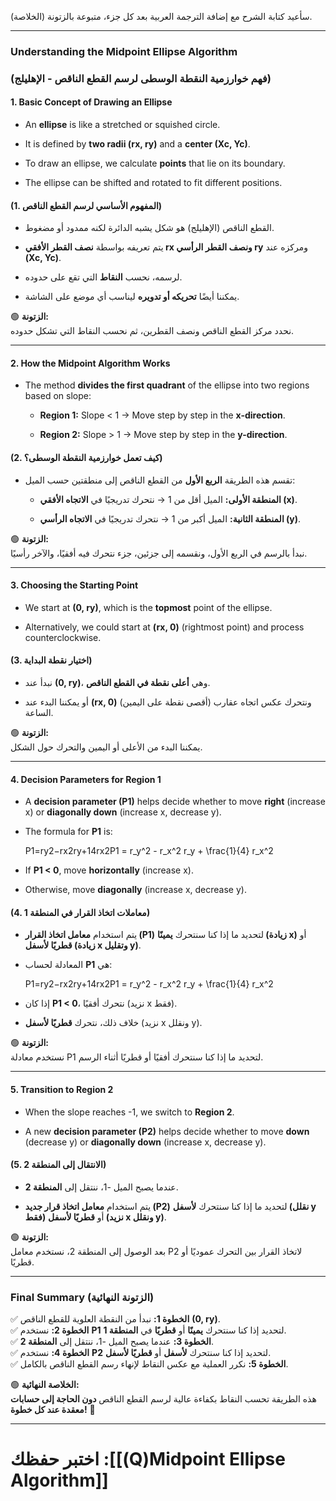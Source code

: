 سأعيد كتابة الشرح مع إضافة الترجمة العربية بعد كل جزء، متبوعة بالزتونة (الخلاصة).

---

### **Understanding the Midpoint Ellipse Algorithm**

### **(فهم خوارزمية النقطة الوسطى لرسم القطع الناقص - الإهليلج)**

#### **1. Basic Concept of Drawing an Ellipse**

- An **ellipse** is like a stretched or squished circle.
    
- It is defined by **two radii (rx, ry)** and a **center (Xc, Yc)**.
    
- To draw an ellipse, we calculate **points** that lie on its boundary.
    
- The ellipse can be shifted and rotated to fit different positions.
    

#### **(1. المفهوم الأساسي لرسم القطع الناقص)**

- القطع الناقص (الإهليلج) هو شكل يشبه الدائرة لكنه ممدود أو مضغوط.
    
- يتم تعريفه بواسطة **نصف القطر الأفقي rx ونصف القطر الرأسي ry** ومركزه عند **(Xc, Yc)**.
    
- لرسمه، نحسب **النقاط** التي تقع على حدوده.
    
- يمكننا أيضًا **تحريكه أو تدويره** ليناسب أي موضع على الشاشة.
    

🟢 **الزتونة:**  
نحدد مركز القطع الناقص ونصف القطرين، ثم نحسب النقاط التي تشكل حدوده.

---

#### **2. How the Midpoint Algorithm Works**

- The method **divides the first quadrant** of the ellipse into two regions based on slope:
    
    - **Region 1:** Slope < 1 → Move step by step in the **x-direction**.
        
    - **Region 2:** Slope > 1 → Move step by step in the **y-direction**.
        

#### **(2. كيف تعمل خوارزمية النقطة الوسطى؟)**

- تقسم هذه الطريقة **الربع الأول** من القطع الناقص إلى منطقتين حسب الميل:
    
    - **المنطقة الأولى:** الميل أقل من 1 → نتحرك تدريجيًا في **الاتجاه الأفقي (x)**.
        
    - **المنطقة الثانية:** الميل أكبر من 1 → نتحرك تدريجيًا في **الاتجاه الرأسي (y)**.
        

🟢 **الزتونة:**  
نبدأ بالرسم في الربع الأول، ونقسمه إلى جزئين، جزء نتحرك فيه أفقيًا، والآخر رأسيًا.

---

#### **3. Choosing the Starting Point**

- We start at **(0, ry)**, which is the **topmost** point of the ellipse.
    
- Alternatively, we could start at **(rx, 0)** (rightmost point) and process counterclockwise.
    

#### **(3. اختيار نقطة البداية)**

- نبدأ عند **(0, ry)**، وهي **أعلى نقطة في القطع الناقص**.
    
- أو يمكننا البدء عند **(rx, 0)** (أقصى نقطة على اليمين) ونتحرك عكس اتجاه عقارب الساعة.
    

🟢 **الزتونة:**  
يمكننا البدء من الأعلى أو اليمين والتحرك حول الشكل.

---

#### **4. Decision Parameters for Region 1**

- A **decision parameter (P1)** helps decide whether to move **right** (increase x) or **diagonally down** (increase x, decrease y).
    
- The formula for **P1** is:
    
    P1=ry2−rx2ry+14rx2P1 = r_y^2 - r_x^2 r_y + \frac{1}{4} r_x^2
- If **P1 < 0**, move **horizontally** (increase x).
    
- Otherwise, move **diagonally** (increase x, decrease y).
    

#### **(4. معاملات اتخاذ القرار في المنطقة 1)**

- يتم استخدام **معامل اتخاذ القرار (P1)** لتحديد ما إذا كنا سنتحرك **يمينًا (زيادة x)** أو **قطريًا لأسفل (زيادة x وتقليل y)**.
    
- المعادلة لحساب **P1** هي:
    
    P1=ry2−rx2ry+14rx2P1 = r_y^2 - r_x^2 r_y + \frac{1}{4} r_x^2
- إذا كان **P1 < 0**، نتحرك أفقيًا (نزيد x فقط).
    
- خلاف ذلك، نتحرك **قطريًا لأسفل** (نزيد x ونقلل y).
    

🟢 **الزتونة:**  
نستخدم معادلة P1 لتحديد ما إذا كنا سنتحرك أفقيًا أو قطريًا أثناء الرسم.

---

#### **5. Transition to Region 2**

- When the slope reaches -1, we switch to **Region 2**.
    
- A new **decision parameter (P2)** helps decide whether to move **down** (decrease y) or **diagonally down** (increase x, decrease y).
    

#### **(5. الانتقال إلى المنطقة 2)**

- عندما يصبح الميل -1، ننتقل إلى **المنطقة 2**.
    
- يتم استخدام **معامل اتخاذ قرار جديد (P2)** لتحديد ما إذا كنا سنتحرك **لأسفل (نقلل y فقط)** أو **قطريًا لأسفل (نزيد x ونقلل y)**.
    

🟢 **الزتونة:**  
بعد الوصول إلى المنطقة 2، نستخدم معامل P2 لاتخاذ القرار بين التحرك عموديًا أو قطريًا.

---

### **Final Summary (الزتونة النهائية)**

✅ **الخطوة 1:** نبدأ من النقطة العلوية للقطع الناقص **(0, ry)**.  
✅ **الخطوة 2:** نستخدم **P1** لتحديد إذا كنا سنتحرك **يمينًا** أو **قطريًا** في **المنطقة 1**.  
✅ **الخطوة 3:** عندما يصبح الميل -1، ننتقل إلى **المنطقة 2**.  
✅ **الخطوة 4:** نستخدم **P2** لتحديد إذا كنا سنتحرك **لأسفل** أو **قطريًا لأسفل**.  
✅ **الخطوة 5:** نكرر العملية مع عكس النقاط لإنهاء رسم القطع الناقص بالكامل.

🟢 **الخلاصة النهائية:**  
هذه الطريقة تحسب النقاط بكفاءة عالية لرسم القطع الناقص **دون الحاجة إلى حسابات معقدة عند كل خطوة!** 🚀

---
# اختبر حفظك :[[(Q)Midpoint Ellipse Algorithm]]